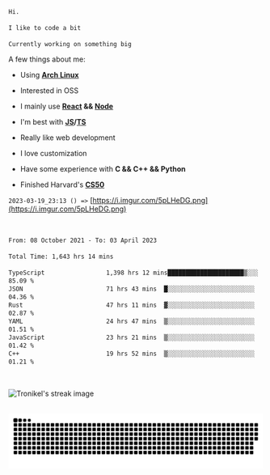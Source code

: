 ```
Hi.

I like to code a bit

Currently working on something big
```

A few things about me:

-   Using **[Arch Linux](https://archlinux.org/)**

-   Interested in OSS

-   I mainly use **[React](https://reactjs.org/) && [Node](https://nodejs.org/en/)**

-   I'm best with **[JS](https://www.javascript.com/)/[TS](https://www.typescriptlang.org/)**

-   Really like web development

-   I love customization

-   Have some experience with **C && C++ && Python**

-   Finished Harvard's **[CS50](https://cs50.harvard.edu)**

`2023-03-19_23:13 () =>` [https://i.imgur.com/5pLHeDG.png](https://i.imgur.com/5pLHeDG.png)

<br>

<!--START_SECTION:waka-->

```text
From: 08 October 2021 - To: 03 April 2023

Total Time: 1,643 hrs 14 mins

TypeScript                 1,398 hrs 12 mins█████████████████████▒░░░   85.09 %
JSON                       71 hrs 43 mins  █░░░░░░░░░░░░░░░░░░░░░░░░   04.36 %
Rust                       47 hrs 11 mins  ▓░░░░░░░░░░░░░░░░░░░░░░░░   02.87 %
YAML                       24 hrs 47 mins  ▒░░░░░░░░░░░░░░░░░░░░░░░░   01.51 %
JavaScript                 23 hrs 21 mins  ▒░░░░░░░░░░░░░░░░░░░░░░░░   01.42 %
C++                        19 hrs 52 mins  ▒░░░░░░░░░░░░░░░░░░░░░░░░   01.21 %
```

<!--END_SECTION:waka-->

<br>

<p><img align="center" src="https://github-readme-streak-stats.herokuapp.com/?user=Tronikelis&theme=dark" alt="Tronikel's streak image" /></p>

<br>

<img title="" src="https://raw.githubusercontent.com/Tronikelis/Tronikelis/output/github-contribution-grid-snake.svg" alt="very cool snake thingey" data-align="left">

